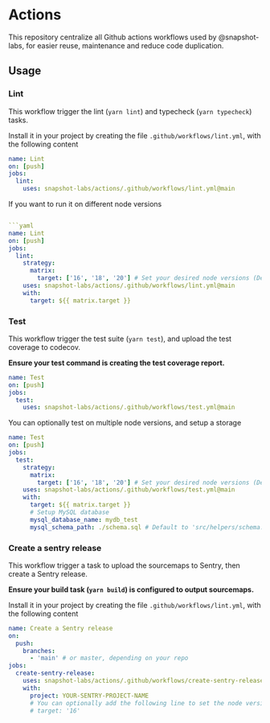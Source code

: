 # Actions

This repository centralize all Github actions workflows used by @snapshot-labs, for easier reuse, maintenance and reduce code duplication.

## Usage

### Lint

This workflow trigger the lint (`yarn lint`) and typecheck (`yarn typecheck`) tasks.

Install it in your project by creating the file `.github/workflows/lint.yml`, with the following content 

```yaml 
name: Lint
on: [push]
jobs:
  lint:
    uses: snapshot-labs/actions/.github/workflows/lint.yml@main
```

If you want to run it on different node versions 

```yaml 

```yaml 
name: Lint
on: [push]
jobs:
  lint:
  	strategy:
      matrix:
        target: ['16', '18', '20'] # Set your desired node versions (Default is 16)
    uses: snapshot-labs/actions/.github/workflows/lint.yml@main
    with:
      target: ${{ matrix.target }}
```

### Test

This workflow trigger the test suite (`yarn test`), and upload the test coverage to codecov.

**Ensure your test command is creating the test coverage report.**

```yaml 
name: Test
on: [push]
jobs:
  test:
    uses: snapshot-labs/actions/.github/workflows/test.yml@main
```

You can optionally test on multiple node versions, and setup a storage

```yaml 
name: Test
on: [push]
jobs:
  test:
    strategy:
      matrix:
        target: ['16', '18', '20'] # Set your desired node versions (Default is 16)
    uses: snapshot-labs/actions/.github/workflows/test.yml@main
    with:
      target: ${{ matrix.target }}
      # Setup MySQL database
      mysql_database_name: mydb_test
      mysql_schema_path: ./schema.sql # Default to 'src/helpers/schema.sql'
```

### Create a sentry release

This workflow trigger a task to upload the sourcemaps to Sentry, then create a Sentry release.

**Ensure your build task (`yarn build`) is configured to output sourcemaps.**


Install it in your project by creating the file `.github/workflows/lint.yml`, with the following content 

```yaml
name: Create a Sentry release
on:
  push:
    branches:
      - 'main' # or master, depending on your repo
jobs:
  create-sentry-release:
    uses: snapshot-labs/actions/.github/workflows/create-sentry-release.yml@main
    with:
      project: YOUR-SENTRY-PROJECT-NAME
      # You can optionally add the following line to set the node version (Default is 16)
      # target: '16'
```


